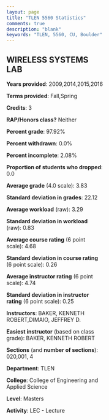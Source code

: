 ```yaml
---
layout: page
title: "TLEN 5560 Statistics"
comments: true
description: "blank"
keywords: "TLEN, 5560, CU, Boulder"
--- 
```

<head>
<script src="https://ajax.googleapis.com/ajax/libs/jquery/2.1.3/jquery.min.js"></script>
<script src="https://dl.dropboxusercontent.com/s/pc42nxpaw1ea4o9/highcharts.js?dl=0"></script>
<!-- <script src="../assets/js/highcharts.js"></script> -->
<style type="text/css">@font-face {
	font-family: "Bebas Neue";
	src: url(https://www.filehosting.org/file/details/544349/BebasNeue%20Regular.otf) format("opentype");
	}
	h1.Bebas { 
		font-family: "Bebas Neue", Verdana, Tahoma;
	}
</style>
</head>
<body>
	<div id="container" style="float: right; width: 45%; height: 88%; margin-left: 2.5%; margin-right: 2.5%;"></div>
	<script language="JavaScript">
		$(document).ready(function() {
		var chart = {type: 'column'};
		var title = {text: 'Grade Distribution'};
		var xAxis = {categories: ['A','B','C','D','F'],crosshair: true};
		var yAxis = {min: 0,title: {text: 'Percentage'}};
		var tooltip = {headerFormat: '<center><b><span style="font-size:20px">{point.key}</span></b></center>',
		               pointFormat: '<td style="padding:0"><b>{point.y:.1f}%</b></td>',
		               footerFormat: '</table>',shared: true,useHTML: true};
		var plotOptions = {column: {pointPadding: 0.0,borderWidth: 0}};  
		var credits = {enabled: false};var series= [{name: 'Percent',data: [87.72,10.53,1.75,0.0,0.0,]}];
		var json = {};
		json.chart = chart;
		json.title = title;
		json.tooltip = tooltip;
		json.xAxis = xAxis;
		json.yAxis = yAxis;  
		json.series = series;
		json.plotOptions = plotOptions;  
		json.credits = credits;
		$('#container').highcharts(json);
	});
	</script>
</body>
			   
## WIRELESS SYSTEMS LAB

**Years provided**: 2009,2014,2015,2016

**Terms provided**: Fall,Spring

**Credits**: 3

**RAP/Honors class?** Neither

**Percent grade**: 97.92%

**Percent withdrawn**: 0.0%

**Percent incomplete**: 2.08%

**Proportion of students who dropped**: 0.0

**Average grade** (4.0 scale): 3.83

**Standard deviation in grades**: 22.12

**Average workload** (raw): 3.29

**Standard deviation in workload** (raw): 0.83

**Average course rating** (6 point scale): 4.68

**Standard deviation in course rating** (6 point scale): 0.26

**Average instructor rating** (6 point scale): 4.74

**Standard deviation in instructor rating** (6 point scale): 0.25

**Instructors**: BAKER, KENNETH ROBERT,DIMAIO, JEFFREY D.

**Easiest instructor** (based on class grade): BAKER, KENNETH ROBERT

**Sections** (and **number of sections**): 020,001, 4

**Department**: TLEN

**College**: College of Engineering and Applied Science

**Level**: Masters

**Activity**: LEC - Lecture
